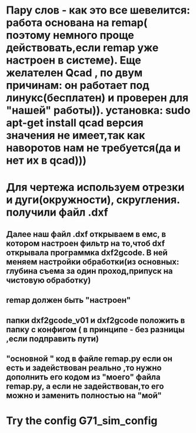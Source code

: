 
Пару слов  - как это все шевелится:
 работа основана на remap( поэтому немного проще действовать,если remap
 уже настроен в системе).
Еще желателен Qсad , по двум причинам: он работает под линукс(бесплатен) и проверен 
для "нашей" работы)).
установка:
sudo apt-get install qcad
версия значения не имеет,так как наворотов нам не требуется(да и нет их в qcad)))
========================
Для чертежа используем отрезки и дуги(окружности), скругления. 
получили файл .dxf
=============================
Далее наш файл .dxf открываем в емс,
в котором настроен фильтр на то,чтоб dxf открывала программка dxf2gcode.
В ней меняем настройки обработки(из основных: глубина съема за один проход,припуск на чистовую
обработку)
-------------------------------------------------------------------------------------
 remap должен быть "настроен" 
----------------------------------------------
папки dxf2gcode_v01 и dxf2gcode положить в папку с конфигом
( в принципе - без разницы ,если подправить пути)
---------------------
"основной " код  в файле remap.py
если он есть и задействован реально ,то нужно дополнить его кодом из "моего" файла remap.py,
а если не задействован,то его можно и заменить полностью на "мой"
------------------
Try the config  G71_sim_config
=========================================

